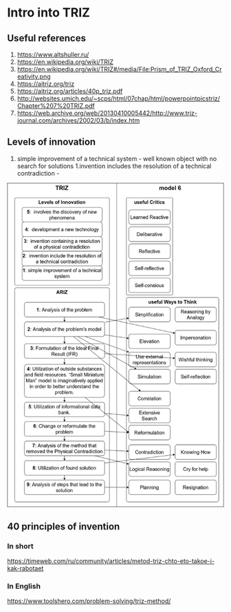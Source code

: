 # Intro into TRIZ

## Useful references 
1. https://www.altshuller.ru/
1. https://en.wikipedia.org/wiki/TRIZ
1. https://en.wikipedia.org/wiki/TRIZ#/media/File:Prism_of_TRIZ_Oxford_Creativity.png
1. https://aitriz.org/triz
1. https://aitriz.org/articles/40p_triz.pdf
1. http://websites.umich.edu/~scps/html/07chap/html/powerpointpicstriz/Chapter%207%20TRIZ.pdf
2. https://web.archive.org/web/20130410005442/http://www.triz-journal.com/archives/2002/03/b/index.htm

## Levels of innovation 

1. simple improvement of a technical system - well known object with no search for solutions 
1.invention includes the resolution of a technical contradiction - 



![Triz to model of 6 map](TRIZ_model_6_mapping.png)


## 40 principles of invention
### In short 
https://timeweb.com/ru/community/articles/metod-triz-chto-eto-takoe-i-kak-rabotaet

### In English
https://www.toolshero.com/problem-solving/triz-method/
